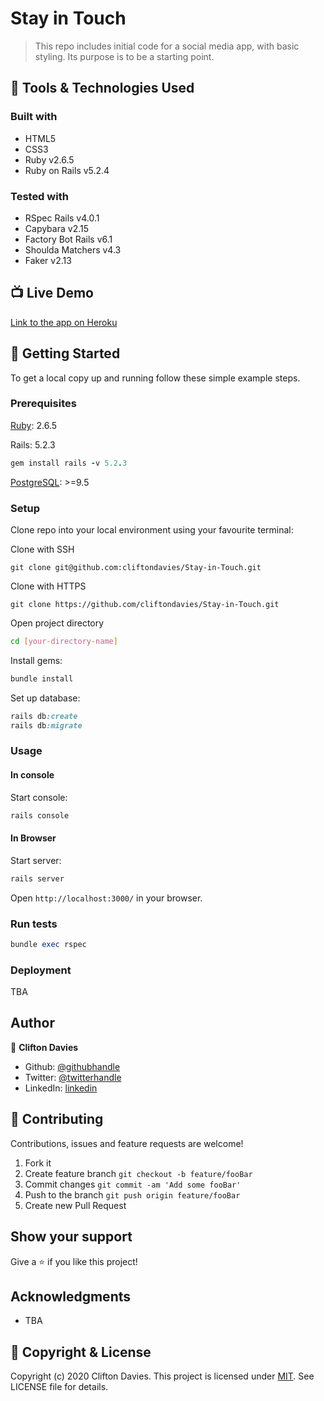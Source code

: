 # Stay in Touch

> This repo includes initial code for a social media app, with basic styling. Its purpose is to be a starting point.

## :toolbox: Tools & Technologies Used

### Built with

- HTML5
- CSS3
- Ruby v2.6.5
- Ruby on Rails v5.2.4

### Tested with

- RSpec Rails v4.0.1
- Capybara v2.15
- Factory Bot Rails v6.1
- Shoulda Matchers v4.3
- Faker v2.13

## :tv: Live Demo

[Link to the app on Heroku](https://limitless-chamber-95862.herokuapp.com/users/sign_in)

## :rocket: Getting Started

To get a local copy up and running follow these simple example steps.

### Prerequisites

[Ruby](https://www.ruby-lang.org/en/documentation/installation/): 2.6.5

Rails: 5.2.3

```ruby
gem install rails -v 5.2.3
```

[PostgreSQL](https://www.postgresql.org/download/): >=9.5

### Setup

Clone repo into your local environment using your favourite terminal:

Clone with SSH

```git
git clone git@github.com:cliftondavies/Stay-in-Touch.git
```

Clone with HTTPS

```git
git clone https://github.com/cliftondavies/Stay-in-Touch.git
```

Open project directory

```bash
cd [your-directory-name]
```

Install gems:

```ruby
bundle install
```

Set up database:

```ruby
rails db:create
rails db:migrate
```

### Usage

#### In console

Start console:

```ruby
rails console
```

#### In Browser

Start server:

```ruby
rails server
```

Open `http://localhost:3000/` in your browser.

### Run tests

```ruby
bundle exec rspec
```

### Deployment

TBA

## Author

👤 **Clifton Davies**

- Github: [@githubhandle](https://github.com/cliftondavies)
- Twitter: [@twitterhandle](https://twitter.com/cliftonaedavies)
- LinkedIn: [linkedin](https://www.linkedin.com/in/clifton-davies-mbcs/)

## 🤝 Contributing

Contributions, issues and feature requests are welcome!

1. Fork it
2. Create feature branch
`git checkout -b feature/fooBar`
3. Commit changes
`git commit -am 'Add some fooBar'`
4. Push to the branch
`git push origin feature/fooBar`
5. Create new Pull Request

## Show your support

Give a ⭐️ if you like this project!

## Acknowledgments

- TBA

## 📝 Copyright & License

Copyright (c) 2020 Clifton Davies.
This project is licensed under [MIT](https://opensource.org/licenses/MIT). See LICENSE file for details.
